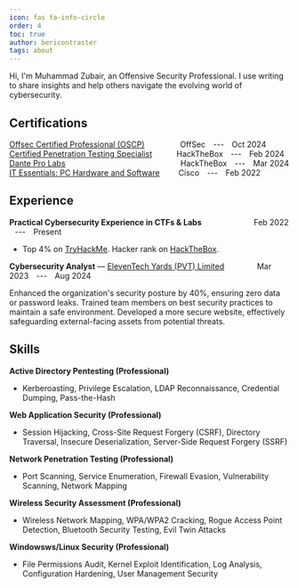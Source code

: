 ```yaml
---
icon: fas fa-info-circle
order: 4
toc: true
author: bericontraster
tags: about
---
```


Hi, I'm Muhammad Zubair, an Offensive Security Professional. I use writing to share insights and help others navigate the evolving world of cybersecurity.

## Certifications
[Offsec Certified Professional (OSCP)](https://www.credential.net/677f4c26-3f2b-4a12-9b14-dbb45565d6a8) <span style="margin-left: 40px;">  <span style="margin-left: 20px;"> OffSec <span style="margin-left: 10px;"> --- <span style="margin-left: 10px;"> Oct 2024
[Certified Penetration Testing Specialist](https://drive.google.com/file/d/1lzzE9Nl5n3X-3bakAo_ObtXl9DG1DILa/view?usp=sharing) <span style="margin-left: 20px;">  <span style="margin-left: 20px;"> HackTheBox <span style="margin-left: 10px;"> --- <span style="margin-left: 10px;"> Feb 2024
[Dante Pro Labs](https://drive.google.com/file/d/1WkpUahBRtFGHGyF_7J6xBP_G3ODfdUWz/view?usp=sharing) <span style="margin-left: 203px;">  HackTheBox <span style="margin-left: 10px;"> --- <span style="margin-left: 10px;"> Mar 2024
[IT Essentials: PC Hardware and Software](https://drive.google.com/file/d/1kl398kLZ8yqbKDLChyqGMQsPpTUbET28/view) <span style="margin-left: 30px;"> Cisco <span style="margin-left: 10px;"> --- <span style="margin-left: 10px;"> Feb 2022

## Experience

**Practical Cybersecurity Experience in CTFs & Labs** <span style="margin-left: 90px;"> Feb 2022 <span style="margin-left: 10px;"> --- <span style="margin-left: 10px;"> Present
- Top 4% on [TryHackMe](https://tryhackme.com/r/p/bericontraster). Hacker rank on [HackTheBox](https://app.hackthebox.com/profile/894352).

**Cybersecurity Analyst** — [ElevenTech Yards (PVT) Limited](https://11ventechyards.com/) <span style="margin-left: 55px;">  Mar 2023 <span style="margin-left: 10px;"> --- <span style="margin-left: 10px;"> Aug 2024


Enhanced the organization's security posture by 40%, ensuring zero data or password leaks. Trained team members on best security
practices to maintain a safe environment. Developed a more secure website, effectively safeguarding external-facing assets from
potential threats.

## Skills

**Active Directory Pentesting (Professional)**

- Kerberoasting, Privilege Escalation, LDAP Reconnaissance, Credential Dumping, Pass-the-Hash

**Web Application Security (Professional)**
- Session Hijacking, Cross-Site Request Forgery (CSRF), Directory Traversal, Insecure Deserialization, Server-Side Request Forgery (SSRF)

**Network Penetration Testing (Professional)**
- Port Scanning, Service Enumeration, Firewall Evasion, Vulnerability Scanning, Network Mapping

**Wireless Security Assessment (Professional)**
- Wireless Network Mapping, WPA/WPA2 Cracking, Rogue Access Point Detection, Bluetooth Security Testing, Evil Twin Attacks

**Windowsws/Linux Security (Professional)**
- File Permissions Audit, Kernel Exploit Identification, Log Analysis, Configuration Hardening, User Management Security
